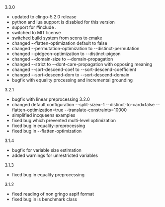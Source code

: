 3.3.0
 - updated to clingo-5.2.0 release
  - python and lua support is disabled for this version
 - support for #include <csp>.
 - switched to MIT license
 - switched build system from scons to cmake
 - changed --flatten-optimization default to false
 - changed --permutation-optimization to --distinct-permutation
 - changed --pidgeon-optimization to --distinct-pigeon
 - changed --domain-size to --domain-propagation
 - changed --strict to --dont-care-propagation with opposing meaning
 - changed --sort-descend-coef to --sort-descend-coefficient
 - changed --sort-descend-dom to --sort-descend-domain
 - bugfix with equality processing and incremental grounding

3.2.1
 - bugfix with linear preprocessing
3.2.0
 - changed default configuration
   --split-size=-1
   --distinct-to-card=false
   --flatten-optimization=true
   --translate-constraints=10000 
 - simplified incqueens examples
 - fixed bug which prevented multi-level optimization
 - fixed bug in equality-preprocessing
 - fixed bug in --flatten-optimization

3.1.4
 - bugfix for variable size estimation
 - added warnings for unrestricted variables

3.1.3
- fixed bug in equality preprocessing

3.1.2
- fixed reading of non gringo aspif format
- fixed bug in is benchmark class
